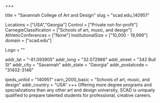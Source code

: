 
+++

title = "Savannah College of Art and Design"
slug = "scad.edu_140951"

Locations = ["USA","Georgia"]
Control = ["Private not-for-profit"]
CarnegieClassification = ["Schools of art, music, and design"]
AthleticConferences = ["None"]
InstitutionalSize = ["10,000 - 19,999"]
domain = ["scad.edu"]

Logo = ""

addr_lat = "-81.093905"
addr_long = "32.072966"
addr_street = "342 Bull St"
addr_city = "Savannah"
addr_state = "Georgia"
addr_postalcode = "31402-3146"

ipeds_unitid = "140951"
carn_2000_basic = "Schools of art, music, and design"
addr_country = "USA"
+++
    Offering more degree programs and specializations than any other art and design university, SCAD is uniquely qualified to prepare talented students for professional, creative careers.
